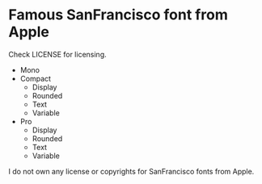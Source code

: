 # Famous SanFrancisco font from Apple
Check LICENSE for licensing.

- Mono
- Compact
  - Display
  - Rounded
  - Text
  - Variable
- Pro
  - Display
  - Rounded
  - Text
  - Variable

I do not own any license or copyrights for SanFrancisco fonts from Apple.
